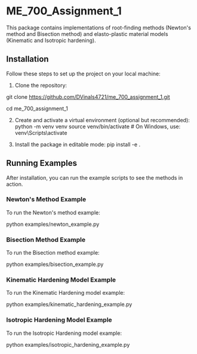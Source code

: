 # ME_700_Assignment_1

This package contains implementations of root-finding methods (Newton's method and Bisection method) and elasto-plastic material models (Kinematic and Isotropic hardening).

## Installation

Follow these steps to set up the project on your local machine:

1. Clone the repository:

git clone https://github.com/DVinals4721/me_700_assignment_1.git 

cd me_700_assignment_1


2. Create and activate a virtual environment (optional but recommended):
python -m venv venv source venv/bin/activate # On Windows, use: venv\Scripts\activate


3. Install the package in editable mode:
pip install -e .


## Running Examples

After installation, you can run the example scripts to see the methods in action.

### Newton's Method Example

To run the Newton's method example:

python examples/newton_example.py


### Bisection Method Example

To run the Bisection method example:

python examples/bisection_example.py


### Kinematic Hardening Model Example

To run the Kinematic Hardening model example:

python examples/kinematic_hardening_example.py


### Isotropic Hardening Model Example

To run the Isotropic Hardening model example:

python examples/isotropic_hardening_example.py